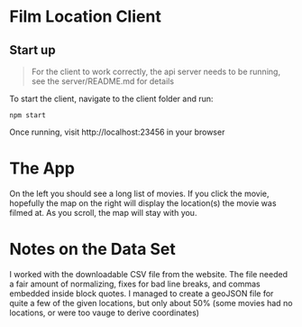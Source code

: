 # Film Location Client
## Start up
> For the client to work correctly, the api server needs to be running, see the server/README.md for details

To start the client, navigate to the client folder and run:
```
npm start
```
Once running, visit http://localhost:23456 in your browser

# The App
On the left you should see a long list of movies. If you click the movie, hopefully the map on the right will display the location(s) the movie was filmed at. As you scroll, the map will stay with you.

# Notes on the Data Set
I worked with the downloadable CSV file from the website. The file needed a fair amount of normalizing, fixes for bad line breaks, and commas embedded inside block quotes. I managed to create a geoJSON file for quite a few of the given locations, but only about 50% (some movies had no locations, or were too vauge to derive coordinates)